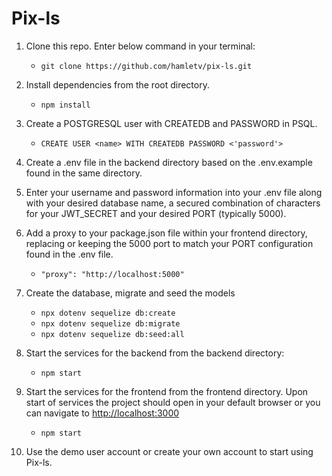 # Pix-ls

1. Clone this repo. Enter below command in your terminal:
    - `git clone https://github.com/hamletv/pix-ls.git`

2. Install dependencies from the root directory.
    - `npm install`

3. Create a POSTGRESQL user with CREATEDB and PASSWORD in PSQL.
    - `CREATE USER <name> WITH CREATEDB PASSWORD <'password'>`

4. Create a .env file in the backend directory based on the .env.example found in the same directory.

5. Enter your username and password information into your .env file along with your desired database name, 
a secured combination of characters for your JWT_SECRET and your desired PORT (typically 5000).

6. Add a proxy to your package.json file within your frontend directory, replacing or keeping the 5000 port
to match your PORT configuration found in the .env file.
    - `"proxy": "http://localhost:5000"`
    
7. Create the database, migrate and seed the models
    - `npx dotenv sequelize db:create`
    - `npx dotenv sequelize db:migrate`
    - `npx dotenv sequelize db:seed:all`
    
8. Start the services for the backend from the backend directory:
    - `npm start`
    
9. Start the services for the frontend from the frontend directory. Upon start of services the project should open in your default browser or you can 
navigate to [http://localhost:3000](http://localhost:3000)
    - `npm start`
    
10. Use the demo user account or create your own account to start using Pix-ls.

